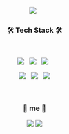 

<p align="center">
<img src="https://capsule-render.vercel.app/api?type=slice&color=A3DCBE&height=300&section=header&text=Taekgeun&fontSize=90&fontColor=454545"/></a> &nbsp
<h3 align="center"><b>🛠 Tech Stack 🛠</b></h3>
</p>



</br>
<p align="center">
<img src="https://img.shields.io/badge/Java-007396?style=flat-square&logo=Java&logoColor=black"/></a> &nbsp
<img src="https://img.shields.io/badge/Oracle-F80000?style=flat-square&logo=Oracle&logoColor=black"/></a> &nbsp
<img src="https://img.shields.io/badge/Python-3776AB?style=flat-square&logo=Python&logoColor=black"/></a> &nbsp
</p>
<p align="center">
<img src="https://img.shields.io/badge/JavaScript-F7DF1E?style=flat-square&logo=JavaScript&logoColor=white"/></a> &nbsp
<img src="https://img.shields.io/badge/HTML5-E34F26?style=flat-square&logo=HTML5&logoColor=black"/></a> &nbsp
<img src="https://img.shields.io/badge/CSS3-1572B6?style=flat-square&logo=CSS3&logoColor=black"/>
</p>

</br>
<h3 align="center"><b>🧲 me 🧲</b></h3>
<p align="center">	
<a href="https://velog.io/@vvision" target="_blank"><img src="https://img.shields.io/badge/Velog-20c997?style=flat-square&logo=Vimeo&logoColor=white"/></a>
<a href="mailto:vvision009@gmail.com" target="_blank"><img src="https://img.shields.io/badge/Gmail-d14836?style=flat-square&logo=Gmail&logoColor=white"/></a>
</p>

